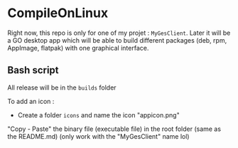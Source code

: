 # CompileOnLinux

Right now, this repo is only for one of my projet : `MyGesClient`.
Later it will be a GO desktop app which will be able to build different packages (deb, rpm, AppImage, flatpak) with one graphical interface.

## Bash script

All release will be in the `builds` folder

To add an icon :
- Create a folder `icons` and name the icon "appicon.png"

"Copy - Paste" the binary file (executable file) in the root folder (same as the README.md) (only work with the "MyGesClient" name lol)